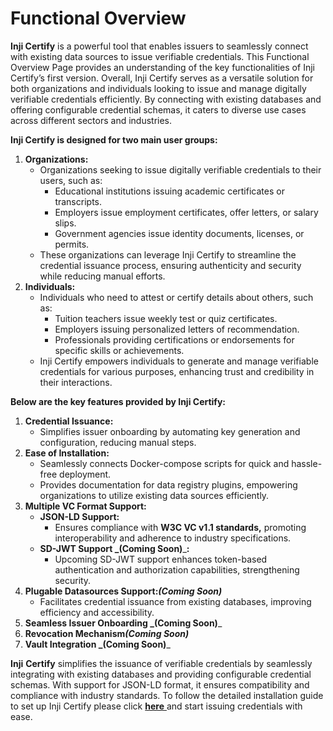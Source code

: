 # Functional Overview

**Inji Certify** is a powerful tool that enables issuers to seamlessly connect with existing data sources to issue verifiable credentials. This Functional Overview Page provides an understanding of the key functionalities of Inji Certify’s first version. Overall, Inji Certify serves as a versatile solution for both organizations and individuals looking to issue and manage digitally verifiable credentials efficiently. By connecting with existing databases and offering configurable credential schemas, it caters to diverse use cases across different sectors and industries.

**Inji Certify is designed for two main user groups:**

1. **Organizations:**
   * Organizations seeking to issue digitally verifiable credentials to their users, such as:
     * Educational institutions issuing academic certificates or transcripts.
     * Employers issue employment certificates, offer letters, or salary slips.
     * Government agencies issue identity documents, licenses, or permits.
   * These organizations can leverage Inji Certify to streamline the credential issuance process, ensuring authenticity and security while reducing manual efforts.
2. **Individuals:**
   * Individuals who need to attest or certify details about others, such as:
     * Tuition teachers issue weekly test or quiz certificates.
     * Employers issuing personalized letters of recommendation.
     * Professionals providing certifications or endorsements for specific skills or achievements.
   * Inji Certify empowers individuals to generate and manage verifiable credentials for various purposes, enhancing trust and credibility in their interactions.

**Below are the key features provided by Inji Certify:**

1. **Credential Issuance:**
   * Simplifies issuer onboarding by automating key generation and configuration, reducing manual steps.
2. **Ease of Installation:**
   * Seamlessly connects Docker-compose scripts for quick and hassle-free deployment.
   * Provides documentation for data registry plugins, empowering organizations to utilize existing data sources efficiently.
3. **Multiple VC Format Support:**
   * **JSON-LD Support:**
     * Ensures compliance with **W3C VC v1.1 standards,** promoting interoperability and adherence to industry specifications.
   * **SD-JWT Support **_**(Coming Soon)**_**:**
     * Upcoming SD-JWT support enhances token-based authentication and authorization capabilities, strengthening security.
4. **Plugable Datasources Support:**_**(Coming Soon)**_
   * Facilitates credential issuance from existing databases, improving efficiency and accessibility.
5. **Seamless Issuer Onboarding **_**(Coming Soon)**_
6. **Revocation Mechanism**_**(Coming Soon)**_
7. **Vault Integration **_**(Coming Soon)**_

**Inji** **Certify** simplifies the issuance of verifiable credentials by seamlessly integrating with existing databases and providing configurable credential schemas. With support for JSON-LD format, it ensures compatibility and compliance with industry standards. To follow the detailed installation guide to set up Inji Certify please click [**here** ](https://mosip.atlassian.net/wiki/spaces/PROD/pages/1297285302/Inji+Certify+Local+Setup)and start issuing credentials with ease.
